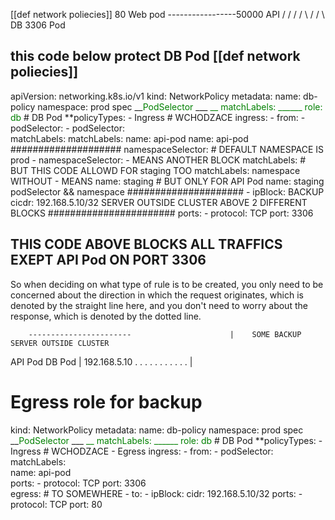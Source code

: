 [[def network poliecies]]
   80
   Web
   pod -----------------50000 API
     /                 / 
       /             /
	  \  /         / 
	    \ DB 3306
		  Pod

## this code below protect DB Pod [[def network poliecies]]
apiVersion: networking.k8s.io/v1
kind: NetworkPolicy
metadata:
	name: db-policy
	namespace: prod
spec
	__<span style="color:green">PodSelector</span>
   ___<span style="color:green"> __        matchLabels:</span>
	   <span style="color:green">   ______    role: db</span> # DB Pod
	**policyTypes:
	   - Ingress # WCHODZACE
	ingress:
	- from: 
	   -   podSelector:                                                                 -   podSelector:            
			matchLabels:                                                                      matchLabels: 
				name: api-pod                                                                   name: api-pod 
		   ####################
           namespaceSelector:           # DEFAULT NAMESPACE IS prod                     -   namespaceSelector:      - MEANS ANOTHER BLOCK 
	           matchLabels:              # BUT THIS CODE ALLOWD FOR staging TOO                matchLabels:           namespace WITHOUT - MEANS
		           name: staging         # BUT ONLY FOR API Pod                                    name: staging         podSelector &&  namespace
		   #####################
		- ipBlock:                      BACKUP
			 cicdr: 192.168.5.10/32      SERVER OUTSIDE CLUSTER                            ABOVE 2 DIFFERENT BLOCKS 
		  #######################
			ports: 
		    -   protocol: TCP 
			    port: 3306   

THIS CODE ABOVE BLOCKS ALL TRAFFICS EXEPT API Pod ON PORT 3306
--------
So when deciding on what type of rule is to be created,
you only need to be concerned about the direction
in which the request originates,
which is denoted by the straight line here,
and you don't need to worry about the response,
which is denoted by the dotted line.

        -----------------------                      |    SOME BACKUP SERVER OUTSIDE CLUSTER
API Pod                        DB Pod           |    192.168.5.10
        . . . . . . . . . . .                   |

# Egress role for backup

kind: NetworkPolicy
metadata:
	name: db-policy
	namespace: prod
spec
	__<span style="color:green">PodSelector</span>
   ___<span style="color:green"> __        matchLabels:</span>
	   <span style="color:green">   ______    role: db</span> # DB Pod
	**policyTypes:
	   - Ingress # WCHODZACE
	   - Egress
	ingress:
	 - from: 
	   -   podSelector:                         
			matchLabels:              
				name: api-pod           
	  ports: 
	  -   protocol: TCP 
	      port: 3306   
	egress: # TO  SOMEWHERE
	- to:
	  - ipBlock:
		    cidr: 192.168.5.10/32
	  ports: 
	  - protocol: TCP 
	    port: 80
	  